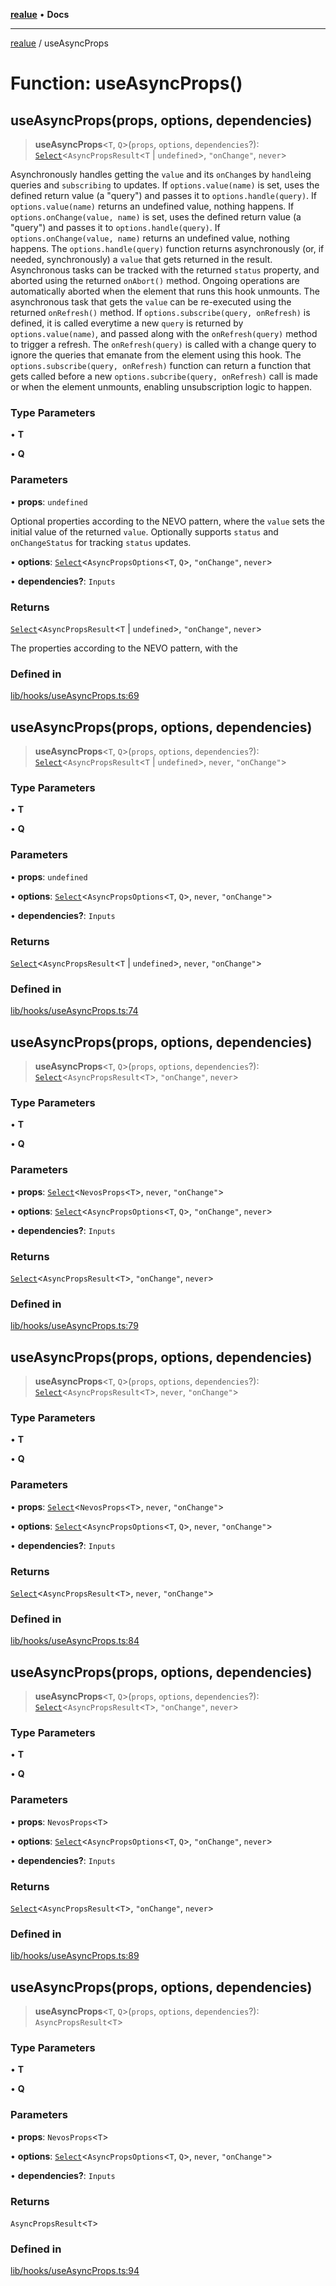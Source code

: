 [**realue**](../README.md) • **Docs**

***

[realue](../README.md) / useAsyncProps

# Function: useAsyncProps()

## useAsyncProps(props, options, dependencies)

> **useAsyncProps**\<`T`, `Q`\>(`props`, `options`, `dependencies`?): [`Select`](../type-aliases/Select.md)\<`AsyncPropsResult`\<`T` \| `undefined`\>, `"onChange"`, `never`\>

Asynchronously handles getting the `value` and its `onChange`s by `handle`ing queries and `subscribing` to updates.
If `options.value(name)` is set, uses the defined return value (a "query") and passes it to `options.handle(query)`. If `options.value(name)` returns an undefined value, nothing happens.
If `options.onChange(value, name)` is set, uses the defined return value (a "query") and passes it to `options.handle(query)`. If `options.onChange(value, name)` returns an undefined value, nothing happens.
The `options.handle(query)` function returns asynchronously (or, if needed, synchronously) a `value` that gets returned in the result.
Asynchronous tasks can be tracked with the returned `status` property, and aborted using the returned `onAbort()` method. Ongoing operations are automatically aborted when the element that runs this hook unmounts.
The asynchronous task that gets the `value` can be re-executed using the returned `onRefresh()` method.
If `options.subscribe(query, onRefresh)` is defined, it is called everytime a new `query` is returned by `options.value(name)`, and passed along with the `onRefresh(query)` method to trigger a refresh. The `onRefresh(query)` is called with a change query to ignore the queries that emanate from the element using this hook. The `options.subscribe(query, onRefresh)` function can return a function that gets called before a new `options.subcribe(query, onRefresh)` call is made or when the element unmounts, enabling unsubscription logic to happen.

### Type Parameters

• **T**

• **Q**

### Parameters

• **props**: `undefined`

Optional properties according to the NEVO pattern, where the `value` sets the initial value of the returned `value`. Optionally supports `status` and `onChangeStatus` for tracking `status` updates.

• **options**: [`Select`](../type-aliases/Select.md)\<`AsyncPropsOptions`\<`T`, `Q`\>, `"onChange"`, `never`\>

• **dependencies?**: `Inputs`

### Returns

[`Select`](../type-aliases/Select.md)\<`AsyncPropsResult`\<`T` \| `undefined`\>, `"onChange"`, `never`\>

The properties according to the NEVO pattern, with the

### Defined in

[lib/hooks/useAsyncProps.ts:69](https://github.com/nevoland/realue/blob/3ee19205f96a631a4bd1adc96c572cca62bfa0d1/lib/hooks/useAsyncProps.ts#L69)

## useAsyncProps(props, options, dependencies)

> **useAsyncProps**\<`T`, `Q`\>(`props`, `options`, `dependencies`?): [`Select`](../type-aliases/Select.md)\<`AsyncPropsResult`\<`T` \| `undefined`\>, `never`, `"onChange"`\>

### Type Parameters

• **T**

• **Q**

### Parameters

• **props**: `undefined`

• **options**: [`Select`](../type-aliases/Select.md)\<`AsyncPropsOptions`\<`T`, `Q`\>, `never`, `"onChange"`\>

• **dependencies?**: `Inputs`

### Returns

[`Select`](../type-aliases/Select.md)\<`AsyncPropsResult`\<`T` \| `undefined`\>, `never`, `"onChange"`\>

### Defined in

[lib/hooks/useAsyncProps.ts:74](https://github.com/nevoland/realue/blob/3ee19205f96a631a4bd1adc96c572cca62bfa0d1/lib/hooks/useAsyncProps.ts#L74)

## useAsyncProps(props, options, dependencies)

> **useAsyncProps**\<`T`, `Q`\>(`props`, `options`, `dependencies`?): [`Select`](../type-aliases/Select.md)\<`AsyncPropsResult`\<`T`\>, `"onChange"`, `never`\>

### Type Parameters

• **T**

• **Q**

### Parameters

• **props**: [`Select`](../type-aliases/Select.md)\<`NevosProps`\<`T`\>, `never`, `"onChange"`\>

• **options**: [`Select`](../type-aliases/Select.md)\<`AsyncPropsOptions`\<`T`, `Q`\>, `"onChange"`, `never`\>

• **dependencies?**: `Inputs`

### Returns

[`Select`](../type-aliases/Select.md)\<`AsyncPropsResult`\<`T`\>, `"onChange"`, `never`\>

### Defined in

[lib/hooks/useAsyncProps.ts:79](https://github.com/nevoland/realue/blob/3ee19205f96a631a4bd1adc96c572cca62bfa0d1/lib/hooks/useAsyncProps.ts#L79)

## useAsyncProps(props, options, dependencies)

> **useAsyncProps**\<`T`, `Q`\>(`props`, `options`, `dependencies`?): [`Select`](../type-aliases/Select.md)\<`AsyncPropsResult`\<`T`\>, `never`, `"onChange"`\>

### Type Parameters

• **T**

• **Q**

### Parameters

• **props**: [`Select`](../type-aliases/Select.md)\<`NevosProps`\<`T`\>, `never`, `"onChange"`\>

• **options**: [`Select`](../type-aliases/Select.md)\<`AsyncPropsOptions`\<`T`, `Q`\>, `never`, `"onChange"`\>

• **dependencies?**: `Inputs`

### Returns

[`Select`](../type-aliases/Select.md)\<`AsyncPropsResult`\<`T`\>, `never`, `"onChange"`\>

### Defined in

[lib/hooks/useAsyncProps.ts:84](https://github.com/nevoland/realue/blob/3ee19205f96a631a4bd1adc96c572cca62bfa0d1/lib/hooks/useAsyncProps.ts#L84)

## useAsyncProps(props, options, dependencies)

> **useAsyncProps**\<`T`, `Q`\>(`props`, `options`, `dependencies`?): [`Select`](../type-aliases/Select.md)\<`AsyncPropsResult`\<`T`\>, `"onChange"`, `never`\>

### Type Parameters

• **T**

• **Q**

### Parameters

• **props**: `NevosProps`\<`T`\>

• **options**: [`Select`](../type-aliases/Select.md)\<`AsyncPropsOptions`\<`T`, `Q`\>, `"onChange"`, `never`\>

• **dependencies?**: `Inputs`

### Returns

[`Select`](../type-aliases/Select.md)\<`AsyncPropsResult`\<`T`\>, `"onChange"`, `never`\>

### Defined in

[lib/hooks/useAsyncProps.ts:89](https://github.com/nevoland/realue/blob/3ee19205f96a631a4bd1adc96c572cca62bfa0d1/lib/hooks/useAsyncProps.ts#L89)

## useAsyncProps(props, options, dependencies)

> **useAsyncProps**\<`T`, `Q`\>(`props`, `options`, `dependencies`?): `AsyncPropsResult`\<`T`\>

### Type Parameters

• **T**

• **Q**

### Parameters

• **props**: `NevosProps`\<`T`\>

• **options**: [`Select`](../type-aliases/Select.md)\<`AsyncPropsOptions`\<`T`, `Q`\>, `never`, `"onChange"`\>

• **dependencies?**: `Inputs`

### Returns

`AsyncPropsResult`\<`T`\>

### Defined in

[lib/hooks/useAsyncProps.ts:94](https://github.com/nevoland/realue/blob/3ee19205f96a631a4bd1adc96c572cca62bfa0d1/lib/hooks/useAsyncProps.ts#L94)

